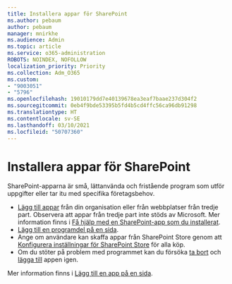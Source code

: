 ```yaml
---
title: Installera appar för SharePoint
ms.author: pebaum
author: pebaum
manager: mnirkhe
ms.audience: Admin
ms.topic: article
ms.service: o365-administration
ROBOTS: NOINDEX, NOFOLLOW
localization_priority: Priority
ms.collection: Adm_O365
ms.custom:
- "9003051"
- "5796"
ms.openlocfilehash: 19010179dd7e40139678ea3eaf7baae237d304f2
ms.sourcegitcommit: 0eb4f9bde53395b5fd4b5cd4ffc56ca96db91298
ms.translationtype: HT
ms.contentlocale: sv-SE
ms.lasthandoff: 03/10/2021
ms.locfileid: "50707360"
---
```

# <a name="install-sharepoint-apps"></a>Installera appar för SharePoint

SharePoint-apparna är små, lättanvända och fristående program som utför uppgifter eller tar itu med specifika företagsbehov.

- [Lägg till appar](https://support.microsoft.com/office/ef9c0dbd-7fe1-4715-a1b0-fe3bc81317cb) från din organisation eller från webbplatser från tredje part. Observera att appar från tredje part inte stöds av Microsoft. Mer information finns i  [Få hjälp med en SharePoint-app som du installerat](https://support.office.com/article/get-help-for-a-sharepoint-app-you-installed-fd98af7f-6af0-4573-8360-8f5631c6ab21).
-   [Lägg till en programdel på en sida](https://support.microsoft.com/office/6f06c0b7-44b8-4c69-b4ad-85197eee8d78).
-   Ange om användare kan skaffa appar från SharePoint Store genom att [Konfigurera inställningar för SharePoint Store](https://docs.microsoft.com/sharepoint/configure-sharepoint-store-settings) för alla köp.
-   Om du stöter på problem med programmet kan du försöka  [ta bort](https://support.microsoft.com/office/03198d1b-c33b-498d-9469-af641a587d6c)  och  [lägga till](https://support.microsoft.com/office/ef9c0dbd-7fe1-4715-a1b0-fe3bc81317cb)  appen igen.

Mer information finns i [Lägg till en app på en sida](https://support.microsoft.com/office/add-an-app-to-a-site-ef9c0dbd-7fe1-4715-a1b0-fe3bc81317cb).